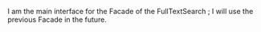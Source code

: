 I am the main interface for the Facade of the FullTextSearch ;
I will use the previous Facade in the future.